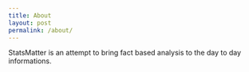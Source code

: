 ```yaml
---
title: About
layout: post
permalink: /about/
---
```


StatsMatter is an attempt to bring fact based analysis to the day to day informations.
